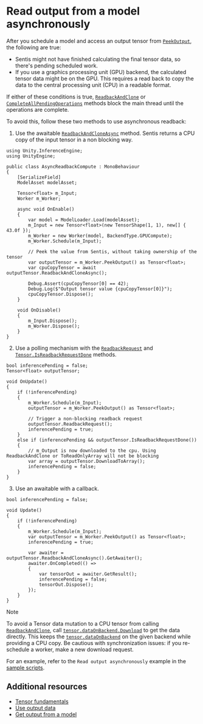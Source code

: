 # Read output from a model asynchronously

After you schedule a model and access an output tensor from [`PeekOutput`](xref:Unity.InferenceEngine.Worker.PeekOutput*), the following are true:
- Sentis might not have finished calculating the final tensor data, so there's pending scheduled work.
- If you use a graphics processing unit (GPU) backend, the calculated tensor data might be on the GPU. This requires a read back to copy the data to the central processing unit (CPU) in a readable format.

If either of these conditions is true, [`ReadbackAndClone`](xref:Unity.InferenceEngine.Tensor.ReadbackAndClone*) or [`CompleteAllPendingOperations`](xref:Unity.InferenceEngine.TextureTensorData.CompleteAllPendingOperations*) methods block the main thread until the operations are complete.

To avoid this, follow these two methods to use asynchronous readback:

1. Use the awaitable [`ReadbackAndCloneAsync`](xref:Unity.InferenceEngine.Tensor.ReadbackAndCloneAsync*) method. Sentis returns a CPU copy of the input tensor in a non blocking way.

```
using Unity.InferenceEngine;
using UnityEngine;

public class AsyncReadbackCompute : MonoBehaviour
{
    [SerializeField]
    ModelAsset modelAsset;

    Tensor<float> m_Input;
    Worker m_Worker;

    async void OnEnable()
    {
        var model = ModelLoader.Load(modelAsset);
        m_Input = new Tensor<float>(new TensorShape(1, 1), new[] { 43.0f });
        m_Worker = new Worker(model, BackendType.GPUCompute);
        m_Worker.Schedule(m_Input);

        // Peek the value from Sentis, without taking ownership of the tensor
        var outputTensor = m_Worker.PeekOutput() as Tensor<float>;
        var cpuCopyTensor = await outputTensor.ReadbackAndCloneAsync();

        Debug.Assert(cpuCopyTensor[0] == 42);
        Debug.Log($"Output tensor value {cpuCopyTensor[0]}");
        cpuCopyTensor.Dispose();
    }

    void OnDisable()
    {
        m_Input.Dispose();
        m_Worker.Dispose();
    }
}
```

2. Use a polling mechanism with the [`ReadbackRequest`](xref:Unity.InferenceEngine.Tensor.ReadbackRequest*) and [`Tensor.IsReadbackRequestDone`](xref:Unity.InferenceEngine.Tensor.IsReadbackRequestDone*) methods.

```
bool inferencePending = false;
Tensor<float> outputTensor;

void OnUpdate()
{
    if (!inferencePending)
    {
        m_Worker.Schedule(m_Input);
        outputTensor = m_Worker.PeekOutput() as Tensor<float>;

        // Trigger a non-blocking readback request
        outputTensor.ReadbackRequest();
        inferencePending = true;
    }
    else if (inferencePending && outputTensor.IsReadbackRequestDone())
    {
        // m_Output is now downloaded to the cpu. Using ReadbackAndClone or ToReadOnlyArray will not be blocking
        var array = outputTensor.DownloadToArray();
        inferencePending = false;
    }
}
```
3. Use an awaitable with a callback.
```
bool inferencePending = false;

void Update()
{
    if (!inferencePending)
    {
        m_Worker.Schedule(m_Input);
        var outputTensor = m_Worker.PeekOutput() as Tensor<float>;
        inferencePending = true;

        var awaiter = outputTensor.ReadbackAndCloneAsync().GetAwaiter();
        awaiter.OnCompleted(() =>
        {
            var tensorOut = awaiter.GetResult();
            inferencePending = false;
            tensorOut.Dispose();
        });
    }
}
```

> [!NOTE]
> To avoid a Tensor data mutation to a CPU tensor from calling [`ReadbackAndClone`](xref:Unity.InferenceEngine.Tensor.ReadbackAndClone), call [`tensor.dataOnBackend.Download`](xref:Unity.InferenceEngine.ITensorData.Download*) to get the data directly. This keeps the [`tensor.dataOnBackend`](xref:Unity.InferenceEngine.Tensor.dataOnBackend) on the given backend while providing a CPU copy. Be cautious with synchronization issues: if you re-schedule a worker, make a new download request.

For an example, refer to the `Read output asynchronously` example in the [sample scripts](package-samples.md).

## Additional resources

- [Tensor fundamentals](tensor-fundamentals.md)
- [Use output data](use-model-output.md)
- [Get output from a model](get-the-output.md)
